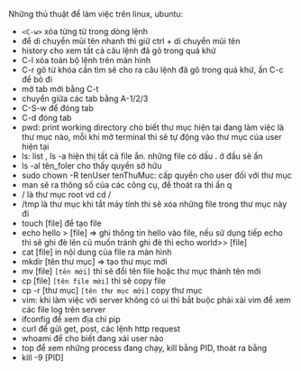 Những thủ thuật để làm việc trên linux, ubuntu: 
+ `<C-w>` xóa từng từ trong dòng lệnh
+ để di chuyển mũi tên nhanh thì giữ ctrl + di chuyển mũi tên
+ history cho xem tất cả câu lệnh đã gõ trong quá khứ
+ C-l xóa toàn bộ lệnh trên màn hình
+ C-r gõ từ khóa cần tìm sẽ cho ra câu lệnh đã gõ trong quá khứ, ấn C-c để bỏ đi
+ mở tab mới bằng C-t
+ chuyển giữa các tab bằng A-1/2/3
+ C-S-w để đóng tab
+ C-d đóng tab
+ pwd: print working directory cho biết thư mục hiện tại đang làm việc là thư mục nào, mỗi khi mở terminal thì sẽ tự động vào thư mục của user hiện tại
+ ls: list , ls -a hiện thị tất cả file ẩn. những file có dấu . ở đầu sẽ ẩn
+ ls -al tên_foler cho thấy quyền sở hữu
+ sudo chown -R tenUser tenThuMuc: cấp quyền cho user đối với thư mục
+ man sẽ ra thông số của các công cụ, để thoát ra thì ấn q
+ / là thư mục root vd cd /
+ /tmp là thư mục khi tắt máy tính thì sẽ xóa những file trong thư mục này đi
+ touch [file] để tạo file
+ echo hello > [file] => ghi thông tin hello vào file, nếu sử dụng tiếp echo thì sẽ ghi đè lên cũ muốn tránh ghi đè thì echo world>> [file]
+ cat [file] in nội dung của file ra màn hình
+ mkdir [tên thư mục] => tạo thư mục mới
+ mv [file] `[tên mới]` thì sẽ đổi tên file hoặc thư mục thành tên mới
+ cp [file] `[tên file mới]` thì sẽ copy file
+ cp -r [thư mục] `[tên thư mục mới]` copy thư mục
+ vim: khi làm việc với server không có ui thì bắt buộc phải xài vim để xem các file log trên server
+ ifconfig để xem địa chỉ pip
+ curl để gửi get, post, các lệnh http request
+ whoami để cho biết đang xài user nào
+ top để xem những process đang chạy, kill bằng PID, thoát ra bằng <C-c>
+ kill -9 [PID]